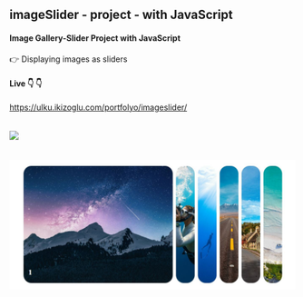 ## imageSlider - project - with JavaScript  
 #### Image Gallery-Slider Project with JavaScript
 :point_right: Displaying images as sliders
 
 #### Live :point_down: :point_down: 
https://ulku.ikizoglu.com/portfolyo/imageslider/


![](https://github.com/ulkuhos/imageSlider-project-JavaScript-/blob/main/img/imageslider.gif)
---
![](https://github.com/ulkuhos/imageSlider-project-JavaScript-/blob/main/img/imageSliderProjectImg.JPG)
---
